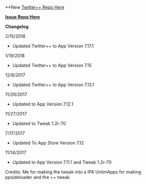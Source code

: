 **New [Twitter++ Repo Here](https://github.com/JMccormick264/TwitterPP)

**[Issue Repo Here](https://github.com/eni9889/TW-PP-Issues)**

**Changelog**

2/15/2018

 - Updated Twitter++ to App Version 7.17.1

1/19/2018

 - Updated Twitter++ to App Version 7.15

12/8/2017

 - Updated Twitter++ to App Version 7.13.1

11/29/2017

 - Updated to App Version 7.12.1

11/27/2017

 - Updated to Tweak 1.2r-70

7/17/2017

 - Updated To App Store Version 7.12

11/14/2017

 - Updated to App Version 7.11.1 and Tweak 1.2r-70


Credits:
Me for making the tweak into a IPA
UnlimApps for making ppsideloader and the ++ tweak
